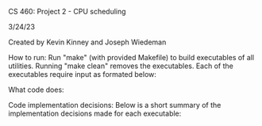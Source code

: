 CS 460: Project 2 - CPU scheduling

3/24/23

Created by Kevin Kinney and Joseph Wiedeman

How to run:
	Run "make" (with provided Makefile) to build executables of all utilities. Running "make clean" removes the executables. Each of the executables require input as formated below:

What code does:

Code implementation decisions:
    Below is a short summary of the implementation decisions made for each executable: